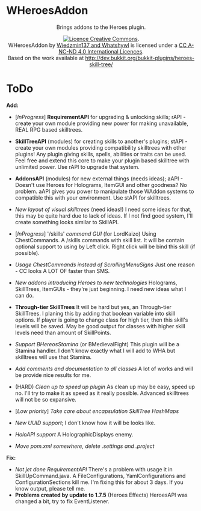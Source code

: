 WHeroesAddon
===============

<div align="center">Brings addons to the Heroes plugin.


<a rel="license" href="http://creativecommons.org/licenses/by-nc-nd/4.0/"><img alt="Licence Creative Commons" style="border-width:0" src="http://i.creativecommons.org/l/by-nc-nd/4.0/88x31.png" /></a>.
<br /><span xmlns:dct="http://purl.org/dc/terms/" property="dct:title">WHeroesAddon</span> by <a xmlns:cc="http://creativecommons.org/ns#" href="https://github.com/wiedzmin137/WHeroesAddon" property="cc:attributionName" rel="cc:attributionURL">Wiedzmin137 and Whatshywl</a> is licensed under a <a rel="license" href="http://creativecommons.org/licenses/by-nc-nd/4.0/">CC A-NC-ND 4.0 International Licences</a>.<br />Based on the work available at <a xmlns:dct="http://purl.org/dc/terms/" href="http://dev.bukkit.org/bukkit-plugins/heroes-skill-tree/" rel="dct:source">http://dev.bukkit.org/bukkit-plugins/heroes-skill-tree/</a></div>

ToDo
==

**Add:**
- [*InProgress*] **RequirementAPI** for upgrading & unlocking skills;
	 rAPI - create your own module providing new power for making
	 unavailable, REAL RPG based skilltrees. 
- **SkillTreeAPI** (modules) for creating skills to another's plugins;
	 stAPI - create your own modules providing compatibility skilltrees
	 with other plugins! Any plugin giving skills, spells, abilities or
	 traits can be used. Feel free and extend this core to make your plugin
	 based skilltree with unlimited power. Use rAPI to upgrade that system.
- **AddonsAPI** (modules) for new external things (needs ideas);
	 aAPI - Doesn't use Heroes for Holograms, ItemGUI and other goodness?
	 No problem. aAPI gives you power to manipulate those WAddon systems
	 to compatible this with your environment. Use stAPI for skilltrees.
	
- *New layout of visual skilltrees* (need ideas!)
     I need some ideas for that, this may be quite hard due to lack
	 of ideas. If I not find good system, I'll create something looks
	 similar to SkillAPI.
	
- [*InProgress*] '/skills' *command GUI* (for LordKaizo)
	 Using ChestCommands. A /skills commands with skill list. It
	 will be contain optional support to using by Left click.
	 Right click will be bind this skill (if possible).
- *Usage ChestCommands instead of ScrollingMenuSigns*
	 Just one reason - CC looks A LOT OF faster than SMS.
- *New addons introducing Heroes to new technologies*
	 Holograms, SkillTrees, ItemGUIs - they're just beginning.
	 I need new ideas what I can do.
   
- **Through-tier SkillTrees**
	 It will be hard but yes, an Through-tier SkillTrees. I planing
	 this by adding that boolean variable into skill options. If player
	 is going to change class for high tier, then this skill's levels
	 will be saved. May be good output for classes with higher skill levels
	 need than amount of SkillPoints.
- *Support BHereosStamina* (or BMedievalFight)
	 This plugin will be a Stamina handler. I don't know exactly what I will
	 add to WHA but skilltrees will use that Stamina.
	
- *Add comments and documentation to all classes*
	 A lot of works and will be provide nice results for me.
- (HARD) *Clean up to speed up plugin*
	 As clean up may be easy, speed up no. I'll try to make it as speed
	 as it really possible. Advanced skilltrees will not be so expansive.
- [*Low priority*] *Take care about encapsulation SkillTree HashMaps*
	
- *New UUID support*;
	 I don't know how it will be looks like.
	
- *HoloAPI support*
	 A HolographicDisplays enemy.
	
- *Move pom.xml somewhere, delete .settings and .project*

**Fix:**
- *Not jet done RequirementAPI*
	 There's a problem with usage it in SkillUpCommand.java. A FileConfigurations,
	 YamlConfigurations and ConfigurationSections kill me. I'm fixing this for about
	 3 days. If you know output, please tell me.
- **Problems created by update to 1.7.5** (Heroes Effects)
	 HeroesAPI was changed a bit, try to fix EventListener.
